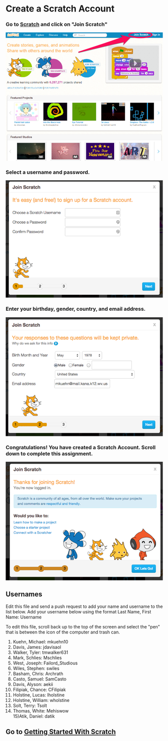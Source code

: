 # Create a Scratch Account
### Go to <a href="http://scratch.mit.edu" target=new>Scratch</a> and click on "Join Scratch"

![Create Account](create_account_1.png)

### Select a username and password.

![Select Username](create_account_2.png)

### Enter your birthday, gender, country, and email address.
![Email Address](create_account_3.png)

### Congratulations!  You have created a Scratch Account.  Scroll down to complete this assignment.
![Congratulations](create_account_4.png)

## Usernames
Edit this file and send a push request to add your name and username to the list below.
Add your username below using the format Last Name, First Name: Username

To edit this file, scroll back up to the top of the screen and select the "pen" that is between the icon of the computer and trash can.


1) Kuehn, Michael: mkuehn10   
2) Davis, James: jdavisaol   
3) Walker, Tyler: tmwalker631   
4) Mark, Schlies: Mschlies   
5) West, Joseph: Failord_Studious   
6) Wiles, Stephen: swiles   
7) Basham, Chris: Archrath   
8) Casto, Samuel: SamCasto   
9) Davis, Alyson: aekii   
10) Filipiak, Chance: CFilipiak   
11) Holstine, Lucas: lholstine   
12) Holstine, William: wholstine    
13) Solt, Terry: Tsolt   
14) Thomas, White: Mehiswow   
15)Atik, Daniel: datik   

## Go to [Getting Started With Scratch](GettingStartedWithScratch.md)
